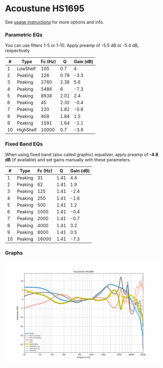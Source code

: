 # Acoustune HS1695
See [usage instructions](https://github.com/jaakkopasanen/AutoEq#usage) for more options and info.

### Parametric EQs
You can use filters 1-5 or 1-10. Apply preamp of -5.5 dB or -5.4 dB, respectively.

|   # | Type      |   Fc (Hz) |    Q |   Gain (dB) |
|-----|-----------|-----------|------|-------------|
|   1 | LowShelf  |       105 | 0.7  |         4   |
|   2 | Peaking   |       126 | 0.78 |        -3.3 |
|   3 | Peaking   |      3760 | 2.38 |         5.6 |
|   4 | Peaking   |      5486 | 6    |        -7.3 |
|   5 | Peaking   |      8938 | 2.01 |         2.4 |
|   6 | Peaking   |        45 | 2.32 |        -0.4 |
|   7 | Peaking   |       220 | 1.82 |        -0.8 |
|   8 | Peaking   |       409 | 1.84 |         1.5 |
|   9 | Peaking   |      1591 | 1.64 |        -1.1 |
|  10 | HighShelf |     10000 | 0.7  |        -3.9 |

### Fixed Band EQs
When using fixed band (also called graphic) equalizer, apply preamp of **-4.8 dB** (if available) and set gains manually with these parameters.

|   # | Type    |   Fc (Hz) |    Q |   Gain (dB) |
|-----|---------|-----------|------|-------------|
|   1 | Peaking |        31 | 1.41 |         4.4 |
|   2 | Peaking |        62 | 1.41 |         1.9 |
|   3 | Peaking |       125 | 1.41 |        -2.4 |
|   4 | Peaking |       250 | 1.41 |        -1.6 |
|   5 | Peaking |       500 | 1.41 |         1.2 |
|   6 | Peaking |      1000 | 1.41 |        -0.4 |
|   7 | Peaking |      2000 | 1.41 |        -0.7 |
|   8 | Peaking |      4000 | 1.41 |         3.2 |
|   9 | Peaking |      8000 | 1.41 |         0.5 |
|  10 | Peaking |     16000 | 1.41 |        -7.3 |

### Graphs
![](./Acoustune%20HS1695.png)

